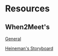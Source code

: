 # Resources

## When2Meet's

[General](https://www.when2meet.com/?8367342-GaTih)

[Heineman's Storyboard](https://web.cs.wpi.edu/~heineman/cs3733/)